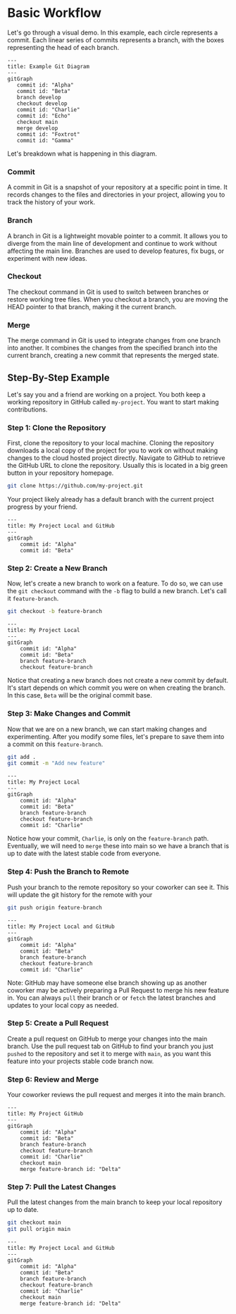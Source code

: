 # Basic Workflow
Let's go through a visual demo.
In this example, each circle represents a commit.
Each linear series of commits represents a branch, with the boxes representing the head of each branch.

```mermaid
---
title: Example Git Diagram
---
gitGraph
   commit id: "Alpha"
   commit id: "Beta"
   branch develop
   checkout develop
   commit id: "Charlie"
   commit id: "Echo"
   checkout main
   merge develop
   commit id: "Foxtrot"
   commit id: "Gamma"
```

Let's breakdown what is happening in this diagram.

### Commit
A commit in Git is a snapshot of your repository at a specific point in time. It records changes to the files and directories in your project, allowing you to track the history of your work.

### Branch
A branch in Git is a lightweight movable pointer to a commit. It allows you to diverge from the main line of development and continue to work without affecting the main line. Branches are used to develop features, fix bugs, or experiment with new ideas.

### Checkout
The checkout command in Git is used to switch between branches or restore working tree files. When you checkout a branch, you are moving the HEAD pointer to that branch, making it the current branch.

### Merge
The merge command in Git is used to integrate changes from one branch into another. It combines the changes from the specified branch into the current branch, creating a new commit that represents the merged state.

## Step-By-Step Example
Let's say you and a friend are working on a project.
You both keep a working repository in GitHub called `my-project`.
You want to start making contributions.

### Step 1: Clone the Repository
First, clone the repository to your local machine.
Cloning the repository downloads a local copy of the project for you to work on without making changes to the cloud hosted project directly.
Navigate to GitHub to retrieve the GitHub URL to clone the repository.
Usually this is located in a big green button in your repository homepage.

```bash
git clone https://github.com/my-project.git
```

Your project likely already has a default branch with the current project progress by your friend.

```mermaid
---
title: My Project Local and GitHub
---
gitGraph
    commit id: "Alpha"
    commit id: "Beta"
```

### Step 2: Create a New Branch
Now, let's create a new branch to work on a feature.
To do so, we can use the `git checkout` command with the `-b` flag to build a new branch.
Let's call it `feature-branch`.

```bash
git checkout -b feature-branch
```

```mermaid
---
title: My Project Local
---
gitGraph
    commit id: "Alpha"
    commit id: "Beta"
    branch feature-branch
    checkout feature-branch
```

Notice that creating a new branch does not create a new commit by default.
It's start depends on which commit you were on when creating the branch.
In this case, `Beta` will be the original commit base.

### Step 3: Make Changes and Commit
Now that we are on a new branch, we can start making changes and experimenting.
After you modify some files, let's prepare to save them into a commit on this `feature-branch`.

```bash
git add .
git commit -m "Add new feature"
```

```mermaid
---
title: My Project Local
---
gitGraph
    commit id: "Alpha"
    commit id: "Beta"
    branch feature-branch
    checkout feature-branch
    commit id: "Charlie"
```

Notice how your commit, `Charlie`, is only on the `feature-branch` path.
Eventually, we will need to `merge` these into main so we have a branch that is up to date with the latest stable code from everyone.

### Step 4: Push the Branch to Remote
Push your branch to the remote repository so your coworker can see it.
This will update the git history for the remote with your

```bash
git push origin feature-branch
```

```mermaid
---
title: My Project Local and GitHub
---
gitGraph
    commit id: "Alpha"
    commit id: "Beta"
    branch feature-branch
    checkout feature-branch
    commit id: "Charlie"
```

Note: GitHub may have someone else branch showing up as another coworker may be actively preparing a Pull Request to merge his new feature in. You can always `pull` their branch or or `fetch` the latest branches and updates to your local copy as needed.

### Step 5: Create a Pull Request
Create a pull request on GitHub to merge your changes into the main branch.
Use the pull request tab on GitHub to find your branch you just `pushed` to the repository and set it to merge with `main`, as you want this feature into your projects stable code branch now.

### Step 6: Review and Merge
Your coworker reviews the pull request and merges it into the main branch.

```mermaid
---
title: My Project GitHub
---
gitGraph
    commit id: "Alpha"
    commit id: "Beta"
    branch feature-branch
    checkout feature-branch
    commit id: "Charlie"
    checkout main
    merge feature-branch id: "Delta"
```

### Step 7: Pull the Latest Changes
Pull the latest changes from the main branch to keep your local repository up to date.

```bash
git checkout main
git pull origin main
```

```mermaid
---
title: My Project Local and GitHub
---
gitGraph
    commit id: "Alpha"
    commit id: "Beta"
    branch feature-branch
    checkout feature-branch
    commit id: "Charlie"
    checkout main
    merge feature-branch id: "Delta"
```
